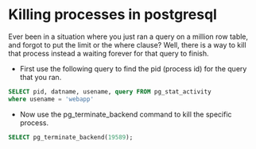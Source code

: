 # Killing processes in postgresql

Ever been in a situation where you just ran a query on a million row table, and
forgot to put the limit or the where clause? Well, there is a way to kill that
process instead a waiting forever for that query to finish.

* First use the following query to find the pid (process id) for the query that
    you ran.
```sql
SELECT pid, datname, usename, query FROM pg_stat_activity
where usename = 'webapp'
```
* Now use the pg_terminate_backend command to kill the specific process.
```sql
SELECT pg_terminate_backend(19589);
```
